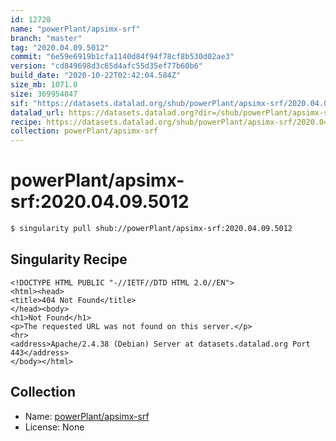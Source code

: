 ```yaml
---
id: 12728
name: "powerPlant/apsimx-srf"
branch: "master"
tag: "2020.04.09.5012"
commit: "6e59e6919b1cfa1140d84f94f78cf8b530d02ae3"
version: "cd849698d3c65d4afc55d35ef77b60b6"
build_date: "2020-10-22T02:42:04.584Z"
size_mb: 1071.0
size: 369954847
sif: "https://datasets.datalad.org/shub/powerPlant/apsimx-srf/2020.04.09.5012/2020-10-22-6e59e691-cd849698/cd849698d3c65d4afc55d35ef77b60b6.sif"
datalad_url: https://datasets.datalad.org?dir=/shub/powerPlant/apsimx-srf/2020.04.09.5012/2020-10-22-6e59e691-cd849698/
recipe: https://datasets.datalad.org/shub/powerPlant/apsimx-srf/2020.04.09.5012/2020-10-22-6e59e691-cd849698/Singularity
collection: powerPlant/apsimx-srf
---
```


# powerPlant/apsimx-srf:2020.04.09.5012

```bash
$ singularity pull shub://powerPlant/apsimx-srf:2020.04.09.5012
```

## Singularity Recipe

```singularity
<!DOCTYPE HTML PUBLIC "-//IETF//DTD HTML 2.0//EN">
<html><head>
<title>404 Not Found</title>
</head><body>
<h1>Not Found</h1>
<p>The requested URL was not found on this server.</p>
<hr>
<address>Apache/2.4.38 (Debian) Server at datasets.datalad.org Port 443</address>
</body></html>
```

## Collection

 - Name: [powerPlant/apsimx-srf](https://github.com/powerPlant/apsimx-srf)
 - License: None

